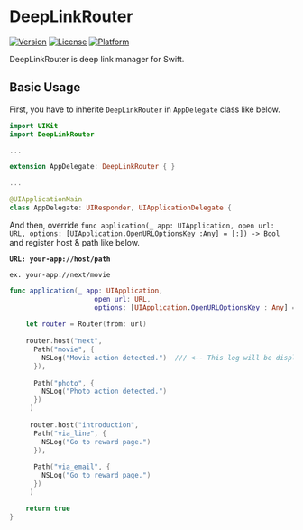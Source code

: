 # DeepLinkRouter

[![Version](https://img.shields.io/cocoapods/v/DeepLinkRouter.svg?style=flat)](http://cocoapods.org/pods/DeepLinkRouter)
[![License](https://img.shields.io/cocoapods/l/DeepLinkRouter.svg?style=flat)](http://cocoapods.org/pods/DeepLinkRouter)
[![Platform](https://img.shields.io/cocoapods/p/DeepLinkRouter.svg?style=flat)](http://cocoapods.org/pods/DeepLinkRouter)

DeepLinkRouter is deep link manager for Swift.


## Basic Usage

First, you have to inherite `DeepLinkRouter` in `AppDelegate` class like below.

```swift
import UIKit
import DeepLinkRouter

...

extension AppDelegate: DeepLinkRouter { }

...

@UIApplicationMain
class AppDelegate: UIResponder, UIApplicationDelegate {

```

And then, override `func application(_ app: UIApplication, open url: URL, options: [UIApplication.OpenURLOptionsKey :Any] = [:]) -> Bool` and register host & path like below.

**`URL: your-app://host/path`**

`ex. your-app://next/movie`

```swift
func application(_ app: UIApplication,
                     open url: URL,
                     options: [UIApplication.OpenURLOptionsKey : Any] = [:]) -> Bool {
    
    let router = Router(from: url)
  
    router.host("next",
      Path("movie", {
        NSLog("Movie action detected.")  /// <-- This log will be displayed.
      }),
      
      Path("photo", {
        NSLog("Photo action detected.")
      })
     )
     
     router.host("introduction",
      Path("via_line", {
        NSLog("Go to reward page.")
      }),
      
      Path("via_email", {
        NSLog("Go to reward page.")
      })
     )

    return true
}
```
